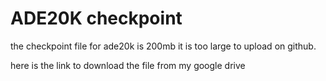 # ADE20K checkpoint

the checkpoint file for ade20k is 200mb
it is too large to upload on github.

here is the link to download the file from my google drive
